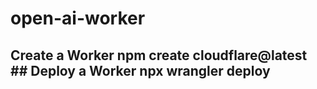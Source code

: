 # open-ai-worker
## Create a Worker npm create cloudflare@latest  ## Deploy a Worker npx wrangler deploy
